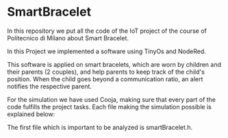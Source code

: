 # SmartBracelet
In this repository we put all the code of the IoT project of the course of Politecnico di Milano about Smart Bracelet.

In this Project we implemented a software using TinyOs and NodeRed.

This software is applied on smart bracelets, which are worn by children and their parents (2 couples), and help parents to keep track of the child's position. When the child goes beyond a communication ratio, an alert notifies the respective parent.

For the simulation we have used Cooja, making sure that every part of the code fulfills the project tasks. Each file making the simulation possible is explained below:

The first file which is important to be analyzed is smartBracelet.h.
